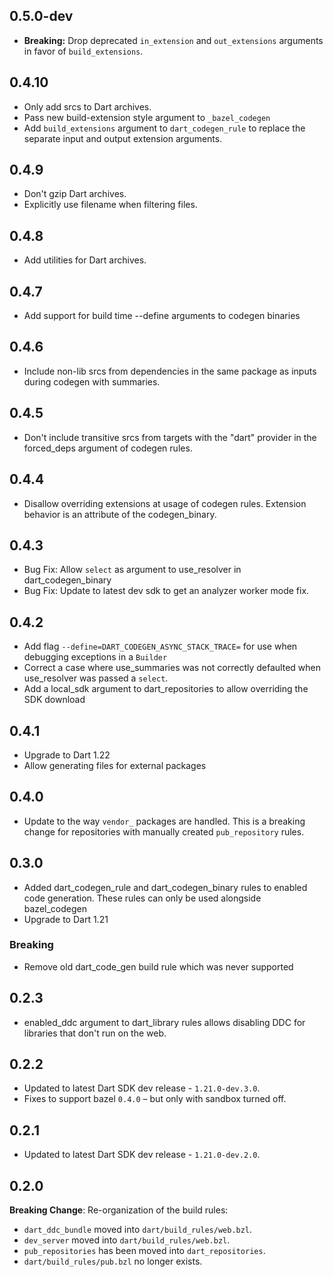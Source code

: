 ## 0.5.0-dev

* **Breaking:** Drop deprecated `in_extension` and `out_extensions` arguments in
  favor of `build_extensions`.

## 0.4.10

* Only add srcs to Dart archives.
* Pass new build-extension style argument to `_bazel_codegen`
* Add `build_extensions` argument to `dart_codegen_rule` to replace the separate
  input and output extension arguments.

## 0.4.9

* Don't gzip Dart archives.
* Explicitly use filename when filtering files.

## 0.4.8

* Add utilities for Dart archives. 

## 0.4.7

* Add support for build time --define arguments to codegen binaries

## 0.4.6

* Include non-lib srcs from dependencies in the same package as inputs during
  codegen with summaries.

## 0.4.5

* Don't include transitive srcs from targets with the "dart" provider in the
  forced_deps argument of codegen rules.

## 0.4.4

* Disallow overriding extensions at usage of codegen rules. Extension behavior
  is an attribute of the codegen_binary.

## 0.4.3

* Bug Fix: Allow `select` as argument to use_resolver in dart_codegen_binary
* Bug Fix: Update to latest dev sdk to get an analyzer worker mode fix.

## 0.4.2

* Add flag `--define=DART_CODEGEN_ASYNC_STACK_TRACE=` for use when debugging
  exceptions in a `Builder`
* Correct a case where use_summaries was not correctly defaulted when
  use_resolver was passed a `select`.
* Add a local_sdk argument to dart_repositories to allow overriding the SDK
  download

## 0.4.1

* Upgrade to Dart 1.22
* Allow generating files for external packages

## 0.4.0

* Update to the way `vendor_` packages are handled. This is a breaking change
  for repositories with manually created `pub_repository` rules.

## 0.3.0

* Added dart_codegen_rule and dart_codegen_binary rules to enabled code
  generation. These rules can only be used alongside bazel_codegen
* Upgrade to Dart 1.21

### Breaking

* Remove old dart_code_gen build rule which was never supported

## 0.2.3

* enabled_ddc argument to dart_library rules allows disabling DDC for libraries
  that don't run on the web.

## 0.2.2

* Updated to latest Dart SDK dev release - `1.21.0-dev.3.0`.
* Fixes to support bazel `0.4.0` – but only with sandbox turned off.

## 0.2.1

* Updated to latest Dart SDK dev release - `1.21.0-dev.2.0`.

## 0.2.0

**Breaking Change**: Re-organization of the build rules:

*  `dart_ddc_bundle` moved into `dart/build_rules/web.bzl`.
*  `dev_server` moved into `dart/build_rules/web.bzl`.
*  `pub_repositories` has been moved into `dart_repositories`.
*  `dart/build_rules/pub.bzl` no longer exists.
